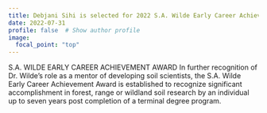 ```yaml
---
title: Debjani Sihi is selected for 2022 S.A. Wilde Early Career Achievement Award from the Forest, Range & Wildland Soils Division of the Soil Science Society of America. 
date: 2022-07-31
profile: false  # Show author profile
image:
  focal_point: "top"
---
```

S.A. WILDE EARLY CAREER ACHIEVEMENT AWARD
In further recognition of Dr. Wilde’s role as a mentor of developing soil scientists, the S.A. Wilde Early Career Achievement Award is established to recognize significant accomplishment in forest, range or wildland soil research by an individual up to seven years post completion of a terminal degree program.


